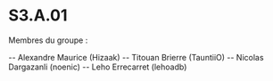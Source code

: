 # S3.A.01

Membres du groupe :

-- Alexandre Maurice (Hizaak)
-- Titouan Brierre (TauntiiO)
-- Nicolas Dargazanli (noenic)
-- Leho Errecarret (lehoadb)
